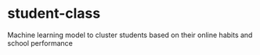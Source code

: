 # student-class
Machine learning model to cluster students based on their online habits and school performance 
